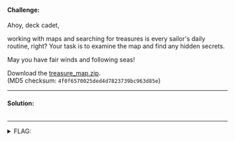 #### Challenge:

Ahoy, deck cadet, 

working with maps and searching for treasures is every sailor's daily routine, right? Your task is to examine the map and find any hidden secrets.

May you have fair winds and following seas!

Download the [treasure_map.zip](./treasure_map.zip ":ignore"). \
(MD5 checksum: `4f0f6570025ded4d7823739bc963d85e`)

---

#### Solution:

```bash
```

---

<details><summary>FLAG:</summary>

```
FLAG{WIFI-AHEA-DCAP-TAIN}
```

</details>
<br/>
